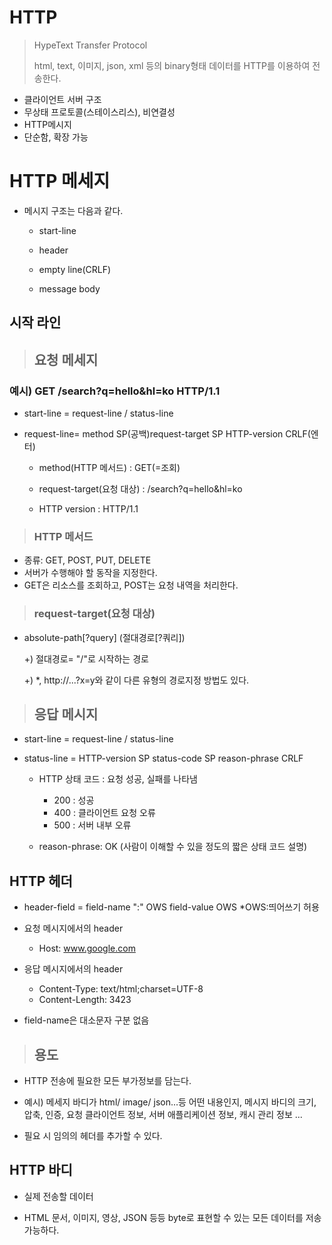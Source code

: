 # HTTP
> HypeText Transfer Protocol
> 
> html, text, 이미지, json, xml 등의 binary형태 데이터를 HTTP를 이용하여 전송한다.
- 클라이언트 서버 구조
- 무상태 프로토콜(스테이스리스), 비연결성
- HTTP메시지
- 단순함, 확장 가능

# HTTP 메세지

- 메시지 구조는 다음과 같다.

  - start-line

  - header

  - empty line(CRLF)

  - message body
  
## 시작 라인

> ## 요청 메세지

### 예시) GET /search?q=hello&hl=ko HTTP/1.1

- start-line = request-line / status-line
- request-line= method SP(공백)request-target SP HTTP-version CRLF(엔터)

  - method(HTTP 메서드) : GET(=조회)
  
  - request-target(요청 대상) : /search?q=hello&hl=ko
   
  - HTTP version : HTTP/1.1


> ### HTTP 메서드 

- 종류: GET, POST, PUT, DELETE
- 서버가 수행해야 할 동작을 지정한다.
- GET은 리소스를 조회하고, POST는 요청 내역을 처리한다.


> ### request-target(요청 대상)

- absolute-path[?query] (절대경로[?쿼리])

  +) 절대경로= "/"로 시작하는 경로

  +) *, http://...?x=y와 같이 다른 유형의 경로지정 방법도 있다.

   


> ## 응답 메시지
- start-line = request-line / status-line
- status-line = HTTP-version SP status-code SP reason-phrase CRLF


  - HTTP 상태 코드 : 요청 성공, 실패를 나타냄


    - 200 : 성공 
    - 400 : 클라이언트 요청 오류
    - 500 : 서버 내부 오류 
  
  - reason-phrase: OK (사람이 이해할 수 있을 정도의 짧은 상태 코드 설명)


## HTTP 헤더

- header-field = field-name ":" OWS field-value OWS            *OWS:띄어쓰기 허용

- 요청 메시지에서의 header
    - Host: www.google.com
   
- 응답 메시지에서의 header
    - Content-Type: text/html;charset=UTF-8
    - Content-Length: 3423
- field-name은 대소문자 구분 없음

> ## 용도

- HTTP 전송에 필요한 모든 부가정보를 담는다.

-  예시) 메세지 바디가 html/ image/ json...등 어떤 내용인지, 메시지 바디의 크기, 압축, 인증, 요청 클라이언트 정보, 서버 애플리케이션 정보, 캐시 관리 정보 ...

-  필요 시 임의의 헤더를 추가할 수 있다.

## HTTP 바디
- 실제 전송할 데이터

- HTML 문서, 이미지, 영상, JSON 등등 byte로 표현할 수 있는 모든 데이터를 저송 가능하다.
